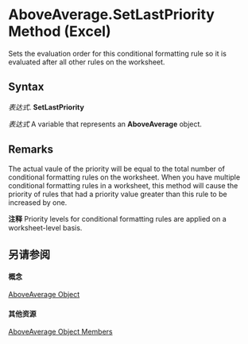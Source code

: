 
# AboveAverage.SetLastPriority Method (Excel)

Sets the evaluation order for this conditional formatting rule so it is evaluated after all other rules on the worksheet.


## Syntax

 _表达式_. **SetLastPriority**

 _表达式_ A variable that represents an **AboveAverage** object.


## Remarks

The actual vaule of the priority will be equal to the total number of conditional formatting rules on the worksheet. When you have multiple conditional formatting rules in a worksheet, this method will cause the priority of rules that had a priority value greater than this rule to be increased by one.


 **注释**  Priority levels for conditional formatting rules are applied on a worksheet-level basis.


## 另请参阅


#### 概念


[AboveAverage Object](dd4ea82f-7986-5d6f-2b0e-fe0ca38226e2.md)
#### 其他资源


[AboveAverage Object Members](http://msdn.microsoft.com/library/85828a41-ce2a-4979-8918-3adaed2f5661%28Office.15%29.aspx)